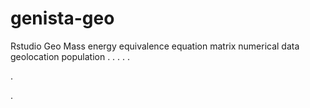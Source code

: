 # genista-geo
Rstudio Geo Mass energy equivalence equation matrix numerical data geolocation population
.
.
.
.
.




.





















.

